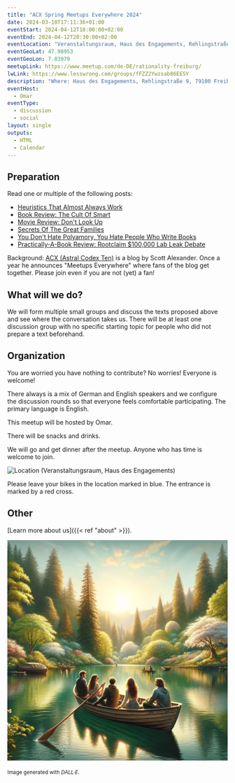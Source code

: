```yaml
---
title: "ACX Spring Meetups Everywhere 2024"
date: 2024-03-10T17:11:36+01:00
eventStart: 2024-04-12T18:00:00+02:00
eventEnd: 2024-04-12T20:30:00+02:00
eventLocation: "Veranstaltungsraum, Haus des Engagements, Rehlingstraße 9, 79100 Freiburg"
eventGeoLat: 47.98953
eventGeoLon: 7.83979
meetupLink: https://www.meetup.com/de-DE/rationality-freiburg/
lwLink: https://www.lesswrong.com/groups/fFZZ2Ywzsab86EESY
description: "Where: Haus des Engagements, Rehlingstraße 9, 79100 Freiburg. When: Friday, April 12th 2024 at 18:00 hours CEST."
eventHost:
  - Omar
eventType:
  - discussion
  - social
layout: single
outputs:
  - HTML
  - Calendar
---
```


## Preparation

Read one or multiple of the following posts:

* [Heuristics That Almost Always Work](https://www.astralcodexten.com/p/heuristics-that-almost-always-work)
* [Book Review: The Cult Of Smart](https://www.astralcodexten.com/p/book-review-the-cult-of-smart)
* [Movie Review: Don't Look Up](https://www.astralcodexten.com/p/movie-review-dont-look-up)
* [Secrets Of The Great Families](https://www.astralcodexten.com/p/secrets-of-the-great-families)
* [You Don't Hate Polyamory, You Hate People Who Write Books](https://www.astralcodexten.com/p/you-dont-hate-polyamory-you-hate)
* [Practically-A-Book Review: Rootclaim $100,000 Lab Leak Debate](https://www.astralcodexten.com/p/practically-a-book-review-rootclaim)

Background: [ACX (Astral Codex Ten)](https://www.astralcodexten.com) is a blog
by Scott Alexander. Once a year he announces "Meetups Everywhere" where fans of
the blog get together. Please join even if you are not (yet) a fan!


## What will we do?

We will form multiple small groups and discuss the texts proposed above and see
where the conversation takes us. There will be at least one discussion group
with no specific starting topic for people who did not prepare a text
beforehand.


## Organization

You are worried you have nothing to contribute? No worries! Everyone is
welcome!

There always is a mix of German and English speakers and we configure the
discussion rounds so that everyone feels comfortable participating. The primary
language is English.

This meetup will be hosted by Omar.

There will be snacks and drinks.

We will go and get dinner after the meetup. Anyone who has time is welcome to
join.

![Location (Veranstaltungsraum, Haus des Engagements)](/images/hde-new-building.png)

Please leave your bikes in the location marked in blue. The entrance is marked
by a red cross.


## Other

[Learn more about us]({{< ref "about" >}}).

![People talking in a rowboat](cover.webp "People talking in a rowboat")

<small>Image generated with _DALL·E_.</small>
